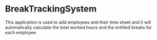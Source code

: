 # BreakTrackingSystem

This application is used to add employees and their time sheet and it will automatically calculate the total worked hours and the entitled breaks for each employee

